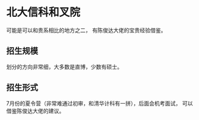 # 北大信科和叉院

可能是可以和贵系相比的地方之二， 有陈俊达大佬的宝贵经验借鉴。

## 招生规模

划分的方向非常细，大多数是直博，少数有硕士。

## 招生形式

7月份的夏令营（非常难通过初审，和清华计科有一拼），后面会机考面试， 可以借鉴陈俊达大佬的建议。 
